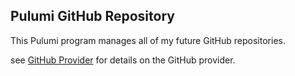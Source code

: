 ## Pulumi GitHub Repository

This Pulumi program manages all of my future GitHub repositories.

see [GitHub Provider](https://www.pulumi.com/registry/packages/github/) for details on the GitHub provider.